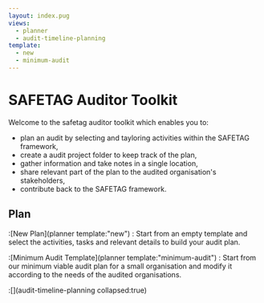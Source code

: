 ```yaml
---
layout: index.pug
views:
  - planner
  - audit-timeline-planning
template:
  - new
  - minimum-audit
---
```


# SAFETAG Auditor Toolkit

Welcome to the safetag auditor toolkit which enables you to:
 - plan an audit by selecting and tayloring activities within the SAFETAG framework,
 - create a audit project folder to keep track of the plan,
 - gather information and take notes in a single location,
 - share relevant part of the plan to the audited organisation's stakeholders,
 - contribute back to the SAFETAG framework.

## Plan

<!--  This should open the faceted widget with an empty configuration. -->

:[New Plan](planner template:"new")
: Start from an empty template and select the activities, tasks and relevant details to build your audit plan.

<!-- This should open the faceted widget with a preset configuration. -->

:[Minimum Audit Template](planner template:"minimum-audit")
: Start from our minimum viable audit plan for a small organisation and modify it according to the needs of the audited organisations.

:[](audit-timeline-planning collapsed:true)

<!-- This should transclude (maybe in a collapsible?) the existing `audit-timeline-planning` planning section of the guide, adapted to enable checking boxes as the plan is being developed. The planning guide should continue to be visible once the audit has been created to enable iterating. -->
